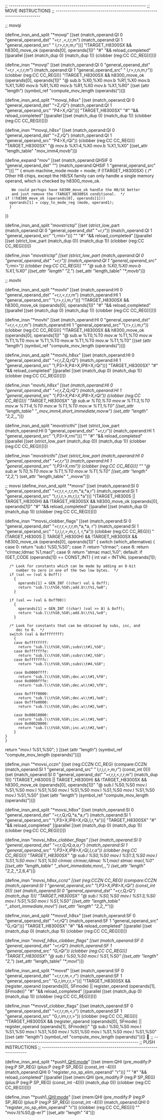 ;; ----------------------------------------------------------------------
;; MOVE INSTRUCTIONS
;; ----------------------------------------------------------------------

;; movqi

(define_insn_and_split "*movqi"
  [(set (match_operand:QI 0 "general_operand_dst" "=r,r ,<,r,r,m")
	(match_operand:QI 1 "general_operand_src" " I,r>,r,n,m,r"))]
  "!TARGET_H8300SX && h8300_move_ok (operands[0], operands[1])"
  "#"
  "&& reload_completed"
  [(parallel [(set (match_dup 0) (match_dup 1))
	      (clobber (reg:CC CC_REG))])])

(define_insn "*movqi<cczn>"
  [(set (match_operand:QI 0 "general_operand_dst" "=r,r ,<,r,r,m")
	(match_operand:QI 1 "general_operand_src" " I,r>,r,n,m,r"))
   (clobber (reg:CC CC_REG))]
  "!TARGET_H8300SX && h8300_move_ok (operands[0], operands[1])"
  "@
   sub.b	%X0,%X0
   mov.b	%R1,%X0
   mov.b	%X1,%R0
   mov.b	%R1,%X0
   mov.b	%R1,%X0
   mov.b	%X1,%R0"
  [(set (attr "length") (symbol_ref "compute_mov_length (operands)"))])

(define_insn_and_split "*movqi_h8sx"
  [(set (match_operand:QI 0 "general_operand_dst" "=Z,rQ")
	(match_operand:QI 1 "general_operand_src" "P4>X,rQi"))]
  "TARGET_H8300SX"
  "#"
  "&& reload_completed"
  [(parallel [(set (match_dup 0) (match_dup 1))
	      (clobber (reg:CC CC_REG))])])

(define_insn "*movqi_h8sx<cczn>"
  [(set (match_operand:QI 0 "general_operand_dst" "=Z,rQ")
	(match_operand:QI 1 "general_operand_src" "P4>X,rQi"))
   (clobber (reg:CC CC_REG))]
  "TARGET_H8300SX"
  "@
    mov.b	%X1:4,%X0
    mov.b	%X1,%X0"
  [(set_attr "length_table" "mov_imm4,movb")])

(define_expand "mov<mode>"
  [(set (match_operand:QHSIF 0 "general_operand_dst" "")
	(match_operand:QHSIF 1 "general_operand_src" ""))]
  ""
  {
    enum machine_mode mode = <MODE>mode;
    if (!TARGET_H8300SX)
      {
	/* Other H8 chips, except the H8/SX family can only handle a
	   single memory operand, which is checked by h8300_move_ok.

	   We could perhaps have h8300_move_ok handle the H8/SX better
	   and just remove the !TARGET_H8300SX conditional.  */
	if (!h8300_move_ok (operands[0], operands[1]))
	  operands[1] = copy_to_mode_reg (mode, operand1);
      }
  })

(define_insn_and_split "movstrictqi"
  [(set (strict_low_part (match_operand:QI 0 "general_operand_dst" "+r,r"))
			 (match_operand:QI 1 "general_operand_src" "I,rmi>"))]
  ""
  "#"
  "&& reload_completed"
  [(parallel [(set (strict_low_part (match_dup 0)) (match_dup 1))
	      (clobber (reg:CC CC_REG))])])


(define_insn "*movstrictqi<cczn>"
  [(set (strict_low_part (match_operand:QI 0 "general_operand_dst" "+r,r"))
			 (match_operand:QI 1 "general_operand_src" "I,rmi>"))
   (clobber (reg:CC CC_REG))]
  ""
  "@
   sub.b	%X0,%X0
   mov.b	%X1,%X0"
  [(set_attr "length" "2,*")
   (set_attr "length_table" "*,movb")])

;; movhi

(define_insn_and_split "*movhi"
  [(set (match_operand:HI 0 "general_operand_dst" "=r,r,<,r,r,m")
	(match_operand:HI 1 "general_operand_src" "I,r>,r,i,m,r"))]
  "!TARGET_H8300SX
    && h8300_move_ok (operands[0], operands[1])"
  "#"
  "&& reload_completed"
  [(parallel [(set (match_dup 0) (match_dup 1))
	      (clobber (reg:CC CC_REG))])])

(define_insn "*movhi<cczn>"
  [(set (match_operand:HI 0 "general_operand_dst" "=r,r,<,r,r,m")
	(match_operand:HI 1 "general_operand_src" "I,r>,r,i,m,r"))
   (clobber (reg:CC CC_REG))]
  "!TARGET_H8300SX
    && h8300_move_ok (operands[0], operands[1])"
  "@
   sub.w	%T0,%T0
   mov.w	%T1,%T0
   mov.w	%T1,%T0
   mov.w	%T1,%T0
   mov.w	%T1,%T0
   mov.w	%T1,%T0"
  [(set (attr "length") (symbol_ref "compute_mov_length (operands)"))])

(define_insn_and_split "*movhi_h8sx"
  [(set (match_operand:HI 0 "general_operand_dst" "=r,r,Z,Q,rQ")
	(match_operand:HI 1 "general_operand_src" "I,P3>X,P4>X,IP8>X,rQi"))]
  "TARGET_H8300SX"
  "#"
  "&& reload_completed"
  [(parallel [(set (match_dup 0) (match_dup 1))
	      (clobber (reg:CC CC_REG))])])
  
(define_insn "*movhi_h8sx<cczn>"
  [(set (match_operand:HI 0 "general_operand_dst" "=r,r,Z,Q,rQ")
	(match_operand:HI 1 "general_operand_src" "I,P3>X,P4>X,IP8>X,rQi"))
   (clobber (reg:CC CC_REG))]
  "TARGET_H8300SX"
  "@
   sub.w	%T0,%T0
   mov.w	%T1:3,%T0
   mov.w	%T1:4,%T0
   mov.w	%T1,%T0
   mov.w	%T1,%T0"
  [(set_attr "length_table" "*,*,mov_imm4,short_immediate,movw")
   (set_attr "length" "2,2,*,*,*")])

(define_insn_and_split "movstricthi"
  [(set (strict_low_part (match_operand:HI 0 "general_operand_dst" "+r,r,r"))
			 (match_operand:HI 1 "general_operand_src" "I,P3>X,rmi"))]
  ""
  "#"
  "&& reload_completed"
  [(parallel [(set (strict_low_part (match_dup 0)) (match_dup 1))
	      (clobber (reg:CC CC_REG))])])

(define_insn "*movstricthi<cczn>"
  [(set (strict_low_part (match_operand:HI 0 "general_operand_dst" "+r,r,r"))
			 (match_operand:HI 1 "general_operand_src" "I,P3>X,rmi"))
   (clobber (reg:CC CC_REG))]
  ""
  "@
   sub.w	%T0,%T0
   mov.w	%T1,%T0
   mov.w	%T1,%T0"
  [(set_attr "length" "2,2,*")
   (set_attr "length_table" "*,*,movw")])

;; movsi
(define_insn_and_split "*movsi"
  [(set (match_operand:SI 0 "general_operand_dst" "=r,r,r,<,r,r,m,*a,*a,r")
	(match_operand:SI 1 "general_operand_src" "I,r,i,r,>,m,r,I,r,*a"))]
  "(TARGET_H8300S || TARGET_H8300H) && !TARGET_H8300SX
    && h8300_move_ok (operands[0], operands[1])"
  "#"
  "&& reload_completed"
  [(parallel [(set (match_dup 0) (match_dup 1))
	      (clobber (reg:CC CC_REG))])])

(define_insn "*movsi_clobber_flags"
  [(set (match_operand:SI 0 "general_operand_dst" "=r,r,r,<,r,r,m,*a,*a, r")
	(match_operand:SI 1 "general_operand_src" " I,r,i,r,>,m,r, I, r,*a"))
   (clobber (reg:CC CC_REG))]
  "(TARGET_H8300S || TARGET_H8300H) && !TARGET_H8300SX
    && h8300_move_ok (operands[0], operands[1])"
{
  switch (which_alternative)
    {
    case 0:
      return "sub.l	%S0,%S0";
    case 7:
      return "clrmac";
    case 8:
      return "clrmac\;ldmac %1,macl";
    case 9:
      return "stmac	macl,%0";
    default:
      if (GET_CODE (operands[1]) == CONST_INT)
	{
	  int val = INTVAL (operands[1]);

	  /* Look for constants which can be made by adding an 8-bit
	     number to zero in one of the two low bytes.  */
	  if (val == (val & 0xff))
	    {
	      operands[1] = GEN_INT ((char) val & 0xff);
	      return "sub.l\\t%S0,%S0\;add.b\\t%1,%w0";
	    }

	  if (val == (val & 0xff00))
	    {
	      operands[1] = GEN_INT ((char) (val >> 8) & 0xff);
	      return "sub.l\\t%S0,%S0\;add.b\\t%1,%x0";
	    }

	  /* Look for constants that can be obtained by subs, inc, and
	     dec to 0.  */
	  switch (val & 0xffffffff)
	    {
	    case 0xffffffff:
	      return "sub.l\\t%S0,%S0\;subs\\t#1,%S0";
	    case 0xfffffffe:
	      return "sub.l\\t%S0,%S0\;subs\\t#2,%S0";
	    case 0xfffffffc:
	      return "sub.l\\t%S0,%S0\;subs\\t#4,%S0";

	    case 0x0000ffff:
	      return "sub.l\\t%S0,%S0\;dec.w\\t#1,%f0";
	    case 0x0000fffe:
	      return "sub.l\\t%S0,%S0\;dec.w\\t#2,%f0";

	    case 0xffff0000:
	      return "sub.l\\t%S0,%S0\;dec.w\\t#1,%e0";
	    case 0xfffe0000:
	      return "sub.l\\t%S0,%S0\;dec.w\\t#2,%e0";

	    case 0x00010000:
	      return "sub.l\\t%S0,%S0\;inc.w\\t#1,%e0";
	    case 0x00020000:
	      return "sub.l\\t%S0,%S0\;inc.w\\t#2,%e0";
	    }
	}
    }
   return "mov.l	%S1,%S0";
}
  [(set (attr "length") (symbol_ref "compute_mov_length (operands)"))])

(define_insn "*movsi_cczn"
  [(set (reg:CCZN CC_REG)
	(compare:CCZN
	  (match_operand:SI 1 "general_operand_src" " I,r,i,r,>,m,r")
	  (const_int 0)))
   (set (match_operand:SI 0 "general_operand_dst" "=r,r,r,<,r,r,m")
	(match_dup 1))]
  "(TARGET_H8300S || TARGET_H8300H) && !TARGET_H8300SX
    && h8300_move_ok (operands[0], operands[1])"
  "@
   sub.l	%S0,%S0
   mov.l	%S1,%S0
   mov.l	%S1,%S0
   mov.l	%S1,%S0
   mov.l	%S1,%S0
   mov.l	%S1,%S0
   mov.l	%S1,%S0"
  [(set (attr "length") (symbol_ref "compute_mov_length (operands)"))])

(define_insn_and_split "*movsi_h8sx"
  [(set (match_operand:SI 0 "general_operand_dst" "=r,r,Q,rQ,*a,*a,r")
	(match_operand:SI 1 "general_operand_src" "I,P3>X,IP8>X,rQi,I,r,*a"))]
  "TARGET_H8300SX"
  "#"
  "&& reload_completed"
  [(parallel [(set (match_dup 0) (match_dup 1))
	      (clobber (reg:CC CC_REG))])])

(define_insn "*movsi_h8sx_clobber_flags"
  [(set (match_operand:SI 0 "general_operand_dst" "=r,r,Q,rQ,*a,*a,r")
	(match_operand:SI 1 "general_operand_src" "I,P3>X,IP8>X,rQi,I,r,*a"))
   (clobber (reg:CC CC_REG))]
  "TARGET_H8300SX"
  "@
   sub.l	%S0,%S0
   mov.l	%S1:3,%S0
   mov.l	%S1,%S0
   mov.l	%S1,%S0
   clrmac
   clrmac\;ldmac	%1,macl
   stmac	macl,%0"
  [(set_attr "length_table" "*,*,short_immediate,movl,*,*,*")
   (set_attr "length" "2,2,*,*,2,6,4")])

(define_insn "*movsi_h8sx_ccnz"
  [(set (reg:CCZN CC_REG)
	(compare:CCZN
	  (match_operand:SI 1 "general_operand_src" "I,P3>X,IP8>X,rQi")
	  (const_int 0)))
   (set (match_operand:SI 0 "general_operand_dst" "=r,r,Q,rQ")
	(match_dup 1))]
  "TARGET_H8300SX"
  "@
   sub.l	%S0,%S0
   mov.l	%S1:3,%S0
   mov.l	%S1,%S0
   mov.l	%S1,%S0"
  [(set_attr "length_table" "*,*,short_immediate,movl")
   (set_attr "length" "2,2,*,*")])

(define_insn_and_split "*movsf_h8sx"
  [(set (match_operand:SF 0 "general_operand_dst" "=r,rQ")
	(match_operand:SF 1 "general_operand_src" "G,rQi"))]
  "TARGET_H8300SX"
  "#"
  "&& reload_completed"
  [(parallel [(set (match_dup 0) (match_dup 1))
	      (clobber (reg:CC CC_REG))])])

(define_insn "*movsf_h8sx_clobber_flags"
  [(set (match_operand:SF 0 "general_operand_dst" "=r,rQ")
	(match_operand:SF 1 "general_operand_src" "G,rQi"))
   (clobber (reg:CC CC_REG))]
  "TARGET_H8300SX"
  "@
    sub.l	%S0,%S0
    mov.l	%S1,%S0"
  [(set_attr "length" "2,*")
   (set_attr "length_table" "*,movl")])

(define_insn_and_split "*movsf"
  [(set (match_operand:SF 0 "general_operand_dst" "=r,r,r,m,<,r")
	(match_operand:SF 1 "general_operand_src" "G,r,im,r,r,>"))]
  "!TARGET_H8300SX
    && (register_operand (operands[0], SFmode)
	|| register_operand (operands[1], SFmode))"
  "#"
  "&& reload_completed"
  [(parallel [(set (match_dup 0) (match_dup 1))
	      (clobber (reg:CC CC_REG))])])

(define_insn "*movsf_clobber_flags"
  [(set (match_operand:SF 0 "general_operand_dst" "=r,r,r,m,<,r")
	(match_operand:SF 1 "general_operand_src" "G,r,im,r,r,>"))
   (clobber (reg:CC CC_REG))]
  "!TARGET_H8300SX
    && (register_operand (operands[0], SFmode)
	|| register_operand (operands[1], SFmode))"
  "@
   sub.l	%S0,%S0
   mov.l	%S1,%S0
   mov.l	%S1,%S0
   mov.l	%S1,%S0
   mov.l	%S1,%S0
   mov.l	%S1,%S0"
  [(set (attr "length") (symbol_ref "compute_mov_length (operands)"))])

;; ----------------------------------------------------------------------
;; PUSH INSTRUCTIONS
;; ----------------------------------------------------------------------

(define_insn_and_split "*push1_<QHI:mode>"
  [(set (mem:QHI
	(pre_modify:P
	  (reg:P SP_REG)
	  (plus:P (reg:P SP_REG) (const_int -4))))
	(match_operand:QHI 0 "register_no_sp_elim_operand" "r"))]
  ""
  "#"
  "&& reload_completed"
  [(parallel [(set (mem:QHI
		     (pre_modify:P (reg:P SP_REG)
				   (plus:P (reg:P SP_REG) (const_int -4))))
		   (match_dup 0))
	      (clobber (reg:CC CC_REG))])])

(define_insn "*push1_<QHI:mode><cczn>"
  [(set (mem:QHI
	(pre_modify:P
	  (reg:P SP_REG)
	  (plus:P (reg:P SP_REG) (const_int -4))))
	(match_operand:QHI 0 "register_no_sp_elim_operand" "r"))
   (clobber (reg:CC CC_REG))]
  ""
  "mov.l\\t%S0,@-er7"
  [(set_attr "length" "4")])

